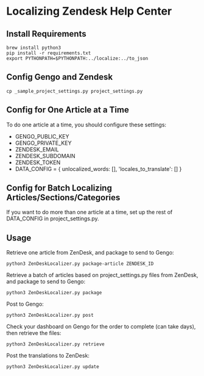 # Localizing Zendesk Help Center

## Install Requirements

    brew install python3
    pip install -r requirements.txt    
    export PYTHONPATH=$PYTHONPATH:../localize:../to_json

## Config Gengo and Zendesk

    cp _sample_project_settings.py project_settings.py

## Config for One Article at a Time

To do one article at a time, you should configure these settings:

 * GENGO_PUBLIC_KEY 
 * GENGO_PRIVATE_KEY
 * ZENDESK_EMAIL
 * ZENDESK_SUBDOMAIN
 * ZENDESK_TOKEN
 * DATA_CONFIG = { unlocalized_words: [], 'locales_to_translate': [] }

## Config for Batch Localizing Articles/Sections/Categories

If you want to do more than one article at a time, set up the rest of DATA_CONFIG in project_settings.py.

## Usage

Retrieve one article from ZenDesk, and package to send to Gengo:

    python3 ZenDeskLocalizer.py package-article ZENDESK_ID    

Retrieve a batch of articles based on project_settings.py files from ZenDesk, and package to send to Gengo:

    python3 ZenDeskLocalizer.py package    

Post to Gengo:

    python3 ZenDeskLocalizer.py post    

Check your dashboard on Gengo for the order to complete (can take days), then retrieve the files:

    python3 ZenDeskLocalizer.py retrieve    

Post the translations to  ZenDesk:

    python3 ZenDeskLocalizer.py update    
